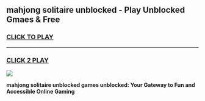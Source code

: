 
## mahjong solitaire unblocked - Play Unblocked Gmaes & Free
<h3>
<a href="https://news.freeplayer.one?title=mahjong_solitaire_unblocked&ref=16F">CLICK TO PLAY</a></h3>
<hr>

<h3>
<a href="https://news.freeplayer.one?title=mahjong_solitaire_unblocked&ref=16F">CLICK 2 PLAY</a>
  
</h3>

<a href="https://news.freeplayer.one?title=mahjong_solitaire_unblocked&ref=16F/"><img src="https://clearcache.store/games.png"></a>


**mahjong solitaire unblocked games unblocked: Your Gateway to Fun and Accessible Online Gaming**
